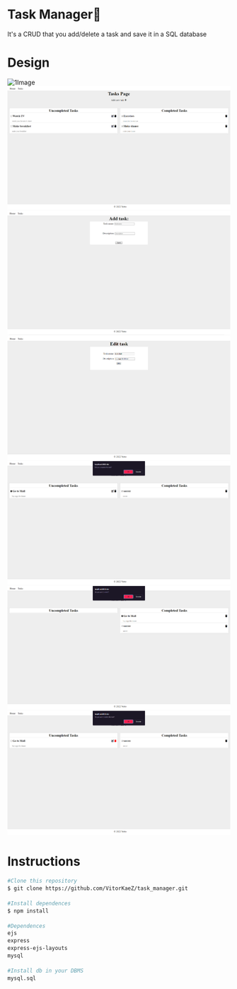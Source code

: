 # Task Manager📌

It's a CRUD that you add/delete a task and save it in a SQL database

# Design

![1Image](https://media.discordapp.net/attachments/1211467717182361610/1298739014228115548/5eeea355389655.59822ff824b72.gif?ex=671aa876&is=671956f6&hm=0ef67e51fce23b365b77033b6a1bfc8f7d880c746b8d94f5bed4ed2fa4aee50b&=)
![2Image](readme/design2.png)
![3Image](readme/design3.png)
![4Image](readme/design4.png)
![5Image](readme/design5.png)
![6Image](readme/design6.png)
![7Image](readme/design7.png)

# Instructions

```bash
#Clone this repository
$ git clone https://github.com/VitorKaeZ/task_manager.git

#Install dependences
$ npm install

#Dependences
ejs
express
express-ejs-layouts
mysql

#Install db in your DBMS
mysql.sql
```
